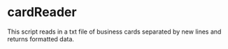 # cardReader
This script reads in a txt file of business cards separated by new lines 
and returns formatted data.
